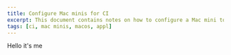 ```yaml
---
title: Configure Mac minis for CI
excerpt: This document contains notes on how to configure a Mac mini to use it for continuous integration.
tags: [ci, mac minis, macos, appl]
---
```


Hello it's me